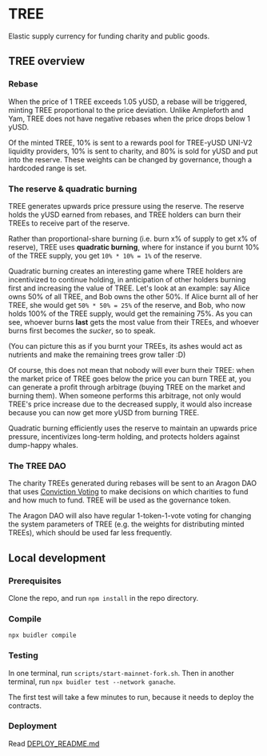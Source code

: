 # TREE

Elastic supply currency for funding charity and public goods.

## TREE overview

### Rebase

When the price of 1 TREE exceeds 1.05 yUSD, a rebase will be triggered, minting TREE proportional to the price deviation. Unlike Ampleforth and Yam, TREE does not have negative rebases when the price drops below 1 yUSD.

Of the minted TREE, 10% is sent to a rewards pool for TREE-yUSD UNI-V2 liquidity providers, 10% is sent to charity, and 80% is sold for yUSD and put into the reserve. These weights can be changed by governance, though a hardcoded range is set.

### The reserve & quadratic burning

TREE generates upwards price pressure using the reserve. The reserve holds the yUSD earned from rebases, and TREE holders can burn their TREEs to receive part of the reserve.

Rather than proportional-share burning (i.e. burn x% of supply to get x% of reserve), TREE uses **quadratic burning**, where for instance if you burnt 10% of the TREE supply, you get `10% * 10% = 1%` of the reserve.

Quadratic burning creates an interesting game where TREE holders are incentivized to continue holding, in anticipation of other holders burning first and increasing the value of TREE. Let's look at an example: say Alice owns 50% of all TREE, and Bob owns the other 50%. If Alice burnt all of her TREE, she would get `50% * 50% = 25%` of the reserve, and Bob, who now holds 100% of the TREE supply, would get the remaining 75%. As you can see, whoever burns **last** gets the most value from their TREEs, and whoever burns first becomes the *sucker*, so to speak.

(You can picture this as if you burnt your TREEs, its ashes would act as nutrients and make the remaining trees grow taller :D)

Of course, this does not mean that nobody will ever burn their TREE: when the market price of TREE goes below the price you can burn TREE at, you can generate a profit through arbitrage (buying TREE on the market and burning them). When someone performs this arbitrage, not only would TREE's price increase due to the decreased supply, it would also increase because you can now get more yUSD from burning TREE.

Quadratic burning efficiently uses the reserve to maintain an upwards price pressure, incentivizes long-term holding, and protects holders against dump-happy whales.

### The TREE DAO

The charity TREEs generated during rebases will be sent to an Aragon DAO that uses [Conviction Voting](https://medium.com/giveth/conviction-voting-a-novel-continuous-decision-making-alternative-to-governance-aa746cfb9475) to make decisions on which charities to fund and how much to fund. TREE will be used as the governance token.

The Aragon DAO will also have regular 1-token-1-vote voting for changing the system parameters of TREE (e.g. the weights for distributing minted TREEs), which should be used far less frequently.

## Local development

### Prerequisites

Clone the repo, and run `npm install` in the repo directory.

### Compile

`npx buidler compile`

### Testing

In one terminal, run `scripts/start-mainnet-fork.sh`. Then in another terminal, run `npx buidler test --network ganache`.

The first test will take a few minutes to run, because it needs to deploy the contracts.

### Deployment

Read [DEPLOY_README.md](DEPLOY_README.md)
